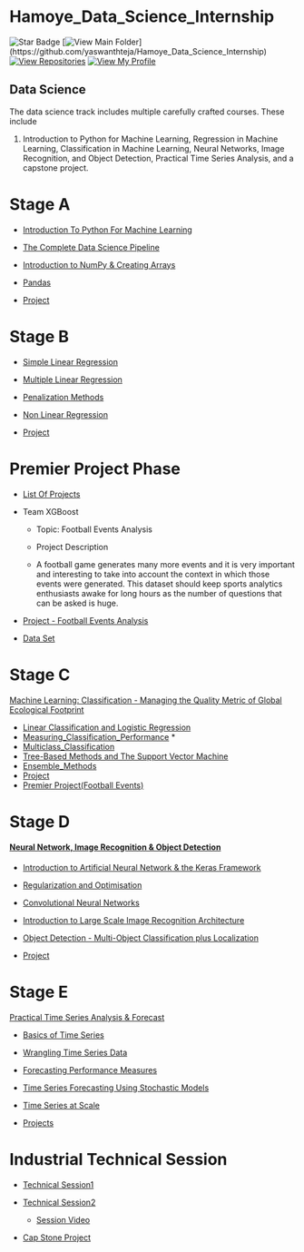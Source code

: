 # Hamoye_Data_Science_Internship

![Star Badge](https://img.shields.io/static/v1?label=%F0%9F%8C%9F&message=If%20Useful&style=style=flat&color=BC4E99)
[![View Main Folder](https://img.shields.io/badge/View-Main_Folder-971901?)](https://github.com/yaswanthteja/Hamoye_Data_Science_Internship)
[![View Repositories](https://img.shields.io/badge/View-My_Repositories-blue?logo=GitHub)](https://github.com/yaswanthteja?tab=repositories)
[![View My Profile](https://img.shields.io/badge/View-My_Profile-green?logo=GitHub)](https://github.com/yaswanthteja)
## Data Science
The data science track includes multiple carefully crafted courses. These include
1. Introduction to Python for Machine Learning, Regression in Machine Learning,
Classification in Machine Learning, Neural Networks, Image Recognition, and Object
Detection, Practical Time Series Analysis, and a capstone project.

# Stage A
- [Introduction To Python For Machine Learning](https://github.com/yaswanthteja/HDSC-Introduction-to-Python-for-machine-learning)
- [The Complete Data Science Pipeline](https://github.com/yaswanthteja/Hamoye_Data_Science_Internship/blob/main/Introduction/Getting%20Started%20With%20Python%20%26%20Data%20Analysis.md)

- [Introduction to NumPy & Creating Arrays](https://github.com/yaswanthteja/Hamoye_Data_Science_Internship/blob/main/Introduction/NumPy%20Array%20and%20Vectorization.md)

- [Pandas](https://github.com/yaswanthteja/Hamoye_Data_Science_Internship/blob/main/Introduction/Pandas%20.md)
- [Project](https://github.com/yaswanthteja/HDSC-Introduction-to-Python-for-machine-learning)

# Stage B

- [Simple Linear Regression ](https://github.com/yaswanthteja/Hamoye_Data_Science_Internship/tree/main/Simple%20Linear%20Regression%20Model)
- [Multiple Linear Regression ](https://github.com/yaswanthteja/Hamoye_Data_Science_Internship/tree/main/Multiple%20Linear%20Regression)
- [Penalization Methods](https://github.com/yaswanthteja/Hamoye_Data_Science_Internship/tree/main/Penalization%20Methods)
- [Non Linear Regression](https://github.com/yaswanthteja/Hamoye_Data_Science_Internship/tree/main/Non-Linear%20Regression)


- [Project](https://github.com/yaswanthteja/HDSC_Predicting_Energy_Efficiency_of_Buildings)




# Premier Project Phase

- [List Of Projects](https://hamoyehq.medium.com/hdsc-fall-22-real-life-machine-learning-projects-388e5991f17c)
- Team XGBoost
    - Topic: Football Events Analysis

     - Project Description

     - A football game generates many more events and it is very important and interesting to take into account the context in which those events were generated. This       dataset should keep sports analytics enthusiasts awake for long hours as the number of questions that can be asked is huge.


- [Project - Football Events Analysis](https://github.com/yaswanthteja/Football_Event_Analysis)
- [Data Set](https://www.kaggle.com/datasets/secareanualin/football-events)



# Stage C

[Machine Learning: Classification - Managing the Quality Metric of Global Ecological Footprint](https://github.com/yaswanthteja/HDSC_Machine-Learning_Classification_Managing_the_Quality_Metric_of_Global_Ecological_Footprint)

- [Linear Classification and Logistic Regression](https://github.com/yaswanthteja/Hamoye_Data_Science_Internship/tree/main/Linear_Classification_and_Logistic_Regression)
- [Measuring_Classification_Performance](https://github.com/yaswanthteja/Hamoye_Data_Science_Internship/blob/main/Measuring_Classification_Performance/Measuring_Classification_Performance.md) *
- [Multiclass_Classification](https://github.com/yaswanthteja/Hamoye_Data_Science_Internship/blob/main/Multiclass_Classification/Multiclass_Classification.md)
- [Tree-Based Methods and The Support Vector Machine](https://github.com/yaswanthteja/Hamoye_Data_Science_Internship/blob/main/Tree-Based_Methods_and_The_Support_Vector_Machine/Tree-Based_Methods_and_The_Support_Vector_Machine.md)
- [Ensemble_Methods](https://github.com/yaswanthteja/Hamoye_Data_Science_Internship/blob/main/Ensemble_Methods/Ensemble_Methods.md)
- [Project](https://github.com/yaswanthteja/HDSC_Machine-Learning_Classification_Managing_the_Quality_Metric_of_Global_Ecological_Footprint/blob/main/StabilityPredicting.ipynb)
- [Premier Project(Football Events)](https://github.com/yaswanthteja/Football_Event_Analysis/)


# Stage D
 
 #### [Neural Network, Image Recognition & Object Detection](https://github.com/yaswanthteja/Hamoye_Data_Science_Internship/tree/main/Neural%20Network%2C%20Image%20Recognition%20%26%20Object%20Detection/Introduction%20to%20Artificial%20Neural%20Networks%20and%20the%20Keras%20framework)
- [Introduction to Artificial Neural Network & the Keras Framework](https://github.com/yaswanthteja/Hamoye_Data_Science_Internship/blob/main/Neural%20Network%2C%20Image%20Recognition%20%26%20Object%20Detection/Introduction%20to%20Artificial%20Neural%20Networks%20and%20the%20Keras%20framework/Introduction%20to%20Artificial%20Neural%20Networks%20and%20the%20Keras%20framework.md)
- [Regularization and Optimisation](https://github.com/yaswanthteja/Hamoye_Data_Science_Internship/tree/main/Neural%20Network%2C%20Image%20Recognition%20%26%20Object%20Detection/Regularization%20and%20Optimisation)
- [Convolutional Neural Networks](https://github.com/yaswanthteja/Hamoye_Data_Science_Internship/blob/main/Neural%20Network%2C%20Image%20Recognition%20%26%20Object%20Detection/Convolutional%20Neural%20Networks/Convolutional%20Neural%20Networks.md)

- [Introduction to Large Scale Image Recognition Architecture](https://github.com/yaswanthteja/Hamoye_Data_Science_Internship/blob/main/Neural%20Network%2C%20Image%20Recognition%20%26%20Object%20Detection/Introduction%20to%20Large%20Scale%20Image%20Recognition%20Architecture/Introduction%20to%20Large%20Scale%20Image%20Recognition%20Architecture.md)

- [Object Detection - Multi-Object Classification plus Localization](https://github.com/yaswanthteja/Hamoye_Data_Science_Internship/blob/main/Neural%20Network,%20Image%20Recognition%20&%20Object%20Detection/Object%20Detection%20-%20Multi-Object%20Classification%20plus%20Localization/Object%20Detection%20-%20Multi-Object%20Classification%20plus%20Localization.md)
- [Project](https://github.com/yaswanthteja/Hamoye_Data_Science_Internship/blob/main/Neural%20Network%2C%20Image%20Recognition%20%26%20Object%20Detection/amazon-from-space.ipynb)


# Stage E

[Practical Time Series Analysis & Forecast](https://github.com/yaswanthteja/Hamoye_Data_Science_Internship/tree/main/Practical%20Time%20Series%20Analysis%20%26%20Forecast)

- [Basics of Time Series](https://github.com/yaswanthteja/Hamoye_Data_Science_Internship/tree/main/Practical%20Time%20Series%20Analysis%20%26%20Forecast/Basics%20of%20Time%20Series)

- [Wrangling Time Series Data](https://github.com/yaswanthteja/Hamoye_Data_Science_Internship/tree/main/Practical%20Time%20Series%20Analysis%20%26%20Forecast/Wrangling%20Time%20Series%20Data)

- [Forecasting Performance Measures](https://github.com/yaswanthteja/Hamoye_Data_Science_Internship/tree/main/Practical%20Time%20Series%20Analysis%20%26%20Forecast/Forecasting%20Performance%20Measures)

- [Time Series Forecasting Using Stochastic Models](https://github.com/yaswanthteja/Hamoye_Data_Science_Internship/tree/main/Practical%20Time%20Series%20Analysis%20%26%20Forecast/Time%20Series%20Forecasting%20Using%20Stochastic%20Models)
- [Time Series at Scale](https://github.com/yaswanthteja/Hamoye_Data_Science_Internship/tree/main/Practical%20Time%20Series%20Analysis%20%26%20Forecast/Time%20Series%20at%20Scale)
- [Projects](https://github.com/yaswanthteja/Hamoye_Data_Science_Internship/tree/main/Practical%20Time%20Series%20Analysis%20%26%20Forecast/project)
# Industrial  Technical Session

- [Technical Session1](https://www.youtube.com/watch?v=L_c0QI27L_E)
- [ Technical Session2](https://github.com/yaswanthteja/Hamoye_Data_Science_Internship/tree/main/low_cost_sensor_caliberation_tutorial)
   - [Session Video](https://www.youtube.com/watch?v=N-wIhma-3NU)
   
- [Cap Stone Project]()
